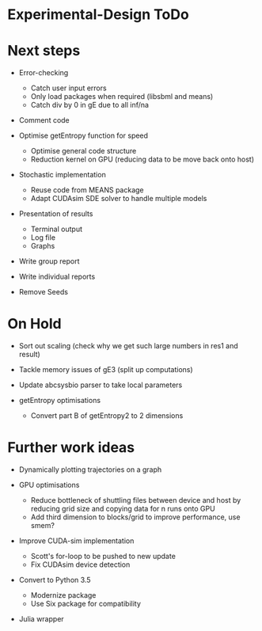 # Experimental-Design ToDo

# Next steps

- Error-checking
  - Catch user input errors
  - Only load packages when required (libsbml and means)
  - Catch div by 0 in gE due to all inf/na

- Comment code

- Optimise getEntropy function for speed
  - Optimise general code structure
  - Reduction kernel on GPU (reducing data to be move back onto host)

- Stochastic implementation
  - Reuse code from MEANS package
  - Adapt CUDAsim SDE solver to handle multiple models

- Presentation of results
  - Terminal output
  - Log file
  - Graphs

- Write group report

- Write individual reports

- Remove Seeds

# On Hold

- Sort out scaling (check why we get such large numbers in res1 and result)

- Tackle memory issues of gE3 (split up computations)

- Update abcsysbio parser to take local parameters

- getEntropy optimisations
  - Convert part B of getEntropy2 to 2 dimensions

# Further work ideas

- Dynamically plotting trajectories on a graph

- GPU optimisations
  - Reduce bottleneck of shuttling files between device and host by reducing grid size and copying data for n runs onto GPU
  - Add third dimension to blocks/grid to improve performance, use smem?

- Improve CUDA-sim implementation
  - Scott's for-loop to be pushed to new update
  - Fix CUDAsim device detection

- Convert to Python 3.5
  - Modernize package
  - Use Six package for compatibility

- Julia wrapper
